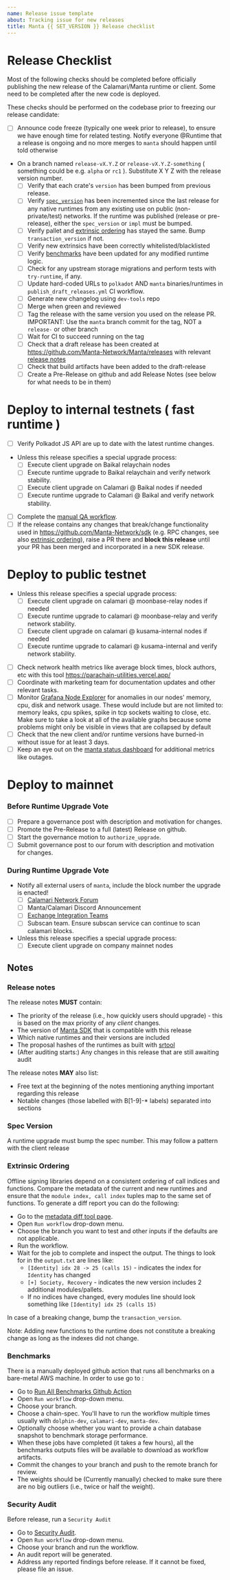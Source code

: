 ```yaml
---
name: Release issue template
about: Tracking issue for new releases
title: Manta {{ SET_VERSION }} Release checklist
---
```

# Release Checklist

Most of the following checks should be completed before officially publishing the new release
of the Calamari/Manta runtime or client. Some need to be completed after the new code is deployed.

These checks should be performed on the codebase prior to freezing our release candidate:

- [ ] Announce code freeze (typically one week prior to release), to ensure we have enough time for related testing. Notify everyone @Runtime that a release is ongoing and no more merges to `manta` should happen until told otherwise
- On a branch named `release-vX.Y.Z` or `release-vX.Y.Z-something` ( something could be e.g. `alpha` or `rc1` ). Substitute X Y Z with the release version number.
    - [ ] Verify that each crate's `version` has been bumped from previous release.
    - [ ] Verify [`spec_version`](#spec-version) has been incremented since the
        last release for any native runtimes from any existing use on public
        (non-private/test) networks. If the runtime was published (release or pre-release), either
        the `spec_version` or `impl` must be bumped.
    - [ ] Verify pallet and [extrinsic ordering](#extrinsic-ordering) has stayed
        the same. Bump `transaction_version` if not.
    - [ ] Verify new extrinsics have been correctly whitelisted/blacklisted
    - [ ] Verify [benchmarks](#benchmarks) have been updated for any modified
        runtime logic.
    - [ ] Check for any upstream storage migrations and perform tests with `try-runtime`, if any.
    - [ ] Update hard-coded URLs to `polkadot` AND `manta` binaries/runtimes in `publish_draft_releases.yml` CI workflow.
    - [ ] Generate new changelog using `dev-tools` repo
    - [ ] Merge when green and reviewed
    - [ ] Tag the release with the same version you used on the release PR. IMPORTANT: Use the `manta` branch commit for the tag, NOT a `release-` or other branch
    - [ ] Wait for CI to succeed running on the tag
    - [ ] Check that a draft release has been created at https://github.com/Manta-Network/Manta/releases with relevant [release notes](#release-notes)
    - [ ] Check that build artifacts have been added to the draft-release
    - [ ] Create a Pre-Release on github and add Release Notes (see below for what needs to be in them)

# Deploy to internal testnets ( fast runtime )
- [ ] Verify Polkadot JS API are up to date with the latest
    runtime changes.
- Unless this release specifies a special upgrade process:
    - [ ] Execute client upgrade on Baikal relaychain nodes
    - [ ] Execute runtime upgrade to Baikal relaychain and verify network stability.
    - [ ] Execute client upgrade on Calamari @ Baikal nodes if needed
    - [ ] Execute runtime upgrade to Calamari @ Baikal and verify network stability.
- [ ] Complete the [manual QA workflow](https://www.notion.so/mantanetwork/d55be01354bb4f579b16d6e34df9e2e1?v=dcfa54e2b4a343ad9b899574ddb94a1c).
- [ ] If the release contains any changes that break/change functionality used in https://github.com/Manta-Network/sdk (e.g. RPC changes, see also [extrinsic ordering](#extrinsic-ordering)), raise a PR there and **block this release** until your PR has been merged and incorporated in a new SDK release.

# Deploy to public testnet
- Unless this release specifies a special upgrade process:
    - [ ] Execute client upgrade on calamari @ moonbase-relay nodes if needed
    - [ ] Execute runtime upgrade to calamari @ moonbase-relay and verify network stability.
    - [ ] Execute client upgrade on calamari @ kusama-internal nodes if needed
    - [ ] Execute runtime upgrade to calamari @ kusama-internal and verify network stability.
- [ ] Check network health metrics like average block times, block authors, etc with this tool https://parachain-utilities.vercel.app/
- [ ] Coordinate with marketing team for documentation updates and other relevant tasks.
- [ ] Monitor [Grafana Node Explorer](https://grafana.pulse.pelagos.systems/d/rYdddlPWk/node-exporter-full) for anomalies in our nodes' memory, cpu, disk and network usage. These would include but are not limited to: memory leaks, cpu spikes, spike in tcp sockets waiting to close, etc. Make sure to take a look at all of the available graphs because some problems might only be visible in views that are collapsed by default
- [ ] Check that the new client and/or runtime versions have burned-in without issue for at least 3 days.
- [ ] Keep an eye out on the [manta status dashboard](https://status.manta.network/) for additional metrics like outages.

# Deploy to mainnet
### Before Runtime Upgrade Vote
- [ ] Prepare a governance post with description and motivation for changes.
- [ ] Promote the Pre-Release to a full (latest) Release on github.
- [ ] Start the governance motion to `authorize_upgrade`.
- [ ] Submit governance post to our forum with description and motivation for changes.

### During Runtime Upgrade Vote
- Notify all external users of `manta`, include the block number the upgrade is enacted!
  - [ ] [Calamari Network Forum](https://forum.manta.network/c/calamari-network-governance/6)
  - [ ] Manta/Calamari Discord Announcement
  - [ ] [Exchange Integration Teams](https://www.notion.so/mantanetwork/Exchanges-3rd-Infrastructures-b089e136a14b430ea405400311b362cb)
  - [ ] Subscan team. Ensure subscan service can continue to scan calamari blocks.
- Unless this release specifies a special upgrade process:
    - [ ] Execute client upgrade on company mainnet nodes

## Notes
### Release notes

The release notes **MUST** contain:

- The priority of the release (i.e., how quickly users should upgrade) - this is
    based on the max priority of any *client* changes.
- The version of [Manta SDK](https://github.com/Manta-Network/sdk) that is compatible with this release
- Which native runtimes and their versions are included
- The proposal hashes of the runtimes as built with [srtool](https://gitlab.com/chevdor/srtool)
- (After auditing starts:) Any changes in this release that are still awaiting audit

The release notes **MAY** also list:

- Free text at the beginning of the notes mentioning anything important
    regarding this release
- Notable changes (those labelled with B[1-9]-* labels) separated into sections

### Spec Version

A runtime upgrade must bump the spec number. This may follow a pattern with the
client release

### Extrinsic Ordering

Offline signing libraries depend on a consistent ordering of call indices and
functions. Compare the metadata of the current and new runtimes and ensure that
the `module index, call index` tuples map to the same set of functions. To generate a diff report you can do the following:
* Go to the [metadata diff tool page](https://github.com/Manta-Network/Manta/actions/workflows/metadata_diff.yml).
* Open `Run workflow` drop-down menu.
* Choose the branch you want to test and other inputs if the defaults are not applicable.
* Run the workflow.
* Wait for the job to complete and inspect the output. The things to look for in the `output.txt` are lines like:
  - `[Identity] idx 28 -> 25 (calls 15)` - indicates the index for `Identity` has changed
  - `[+] Society, Recovery` - indicates the new version includes 2 additional modules/pallets.
  - If no indices have changed, every modules line should look something like `[Identity] idx 25 (calls 15)`

 In case of a breaking change, bump the `transaction_version`.

Note: Adding new functions to the runtime does not constitute a breaking change
as long as the indexes did not change.

### Benchmarks

There is a manually deployed github action that runs all benchmarks on a bare-metal AWS machine. In order to use go to :
* Go to [Run All Benchmarks Github Action](https://github.com/Manta-Network/Manta/actions/workflows/run_all_benchmarks.yml)
* Open `Run workflow` drop-down menu.
* Choose your branch.
* Choose a chain-spec. You'll have to run the workflow multiple times usually with `dolphin-dev`, `calamari-dev`, `manta-dev`.
* Optionally choose whether you want to provide a chain database snapshot to benchmark storage performance.
* When these jobs have completed (it takes a few hours), all the benchmarks outputs files will be available to download as workflow artifacts.
* Commit the changes to your branch and push to the remote branch for review.
* The weights should be (Currently manually) checked to make sure there are no big outliers (i.e., twice or half the weight).

### Security Audit

Before release, run a `Security Audit`

* Go to [Security Audit](https://github.com/Manta-Network/Manta/actions/workflows/audit.yml).
* Open `Run workflow` drop-down menu.
* Choose your branch and run the workflow.
* An audit report will be generated.
* Address any reported findings before release. If it cannot be fixed, please file an issue.

